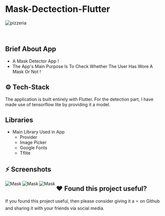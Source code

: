 # Mask-Dectection-Flutter
<img align="left" alt="pizzeria"  src="https://i.imgur.com/fJW2cQs.png"/>
<br> 
<br> 
<br>

##  Brief About App

- A Mask Detector App  !
- The App's Main Purpose Is To Check Whether The User Has Wore A Mask Or Not !

## ⚙️ Tech-Stack
The application is built entirely with Flutter. For the detection part, I have made use of tensorflow lite by providing it a model.

## Libraries

- Main Library Used in App 
    - Provider
    - Image Picker
    - Google Fonts
    - Tflite


## :zap: Screenshots

  <img align="left" alt="Mask"  src="https://i.imgur.com/MiNWJ3L.png">
  <img align="left" alt="Mask"  src="https://i.imgur.com/xyOfn1E.png">
  <img align="left" alt="Mask"  src="https://i.imgur.com/ayoZJtZ.png">


## :heart: Found this project useful?

If you found this project useful, then please consider giving it a :star: on Github and sharing it with your friends via social media.
